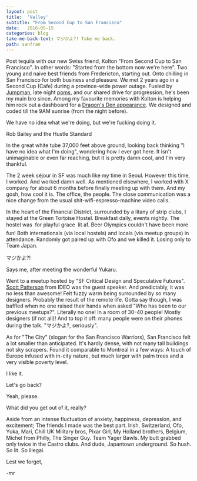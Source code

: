 ```yaml
---
layout: post
title:  'Valley'
subtitle: "From Second Cup to San Francisco"
date:   2016-05-15
categories: blog
take-me-back-text: マジかよ?! Take me back.
path: sanfran
---
```


Post tequila with our new Swiss friend, Kolton "From Second Cup to San Francisco". In other words: "Started from the bottom now we're here". Two young and naive best friends from Fredericton, starting out. Onto chilling in San Francisco for both business and pleasure. We met 2 years ago in a Second Cup (Cafe) during a province-wide power outage. Fueled by <a href="https://vimeo.com/141549468" target="_blank">Jumpman</a>, late night <a href="http://pomodorotechnique.com/" target="_blank">poms</a>, and our shared drive for progression, he's been my main bro since. Among my favourite memories with Kolton is helping him rock out a dashboard for a <a href="http://www.cbc.ca/dragonsden/pitches/simptek-technologies" target="_blank">Dragon's Den appearance</a>. We designed and coded till the 9AM sunrise (from the night before).

<div className="quote big">
  <p>We have no idea what we're doing, but we're fucking doing it.</p>
  <span className="source">Rob Bailey and the Hustle Standard</span>
</div>

In the great white tube 37,000 feet above ground, looking back thinking "I have no idea what I'm doing", wondering how I ever got here. It isn't unimaginable or even far reaching, but it is pretty damn cool, and I'm very thankful.

The 2 week séjour in SF was much like my time in Seoul. However this time, I worked. And worked damn well. As mentioned elsewhere, I worked with X company for about 6 months before finally meeting up with them. And my gosh, how cool it is. The office, the people. The close communication was a nice change from the usual shit-wifi-espresso-machine video calls.

In the heart of the Financial District, surrounded by a litany of strip clubs, I stayed at the Green Tortoise Hostel. Breakfast daily, events nightly. The hostel was &#151; for playful grace &#151; lit af. Beer Olympics couldn't have been more fun! Both internationals (via local hostels) and locals (via meetup groups) in attendance. Randomly got paired up with Ofo and we killed it. Losing only to Team Japan.

<div className="quote big">
  <p>マジかよ?!</p>
  <span className="source">Says me, after meeting the wonderful Yukaru.</span>
</div>

Went to a meetup hosted by "SF Critical Design and Speculative Futures". <a href="https://www.ideo.com/people/scott-paterson" target="_blank">Scott Patterson</a> from IDEO was the guest speaker. And predictably, it was no less than awesome! Felt fuzzy warm being surrounded by so many designers. Probably the result of the remote life. Gotta say though, I was baffled when no one raised their hands when asked "Who has been to our previous meetups?". Literally no one! In a room of 30-40 people! Mostly designers (if not all)! And to top it off: many people were on their phones during the talk. "マジかよ?, seriously".

As for "The City" (slogan for the San Francisco Warriors), San Francisco felt a lot smaller than anticipated. It's hardly dense, with not many tall buildings not sky scrapers. Found it comparable to Montreal in a few ways: A touch of Europe infused with in-city nature, but much larger with palm trees and a very visible poverty level.

I like it.

Let's go back?

Yeah, please.

What did you get out of it, really?

Aside from an intense fluctuation of anxiety, happiness, depression, and excitement; The friends I made was the best part. Irish, Switzerland, Ofo, Yuka, Mari, Chill UK Military bros, Pixar Girl, My Holland brothers, Belgium, Michel from Philly, The Singer Guy. Team Yager Bawls. My butt grabbed only twice in the Castro clubs. And dude, Japantown underground. So hush. So lit. So illegal.

Lest we forget,

-mr
